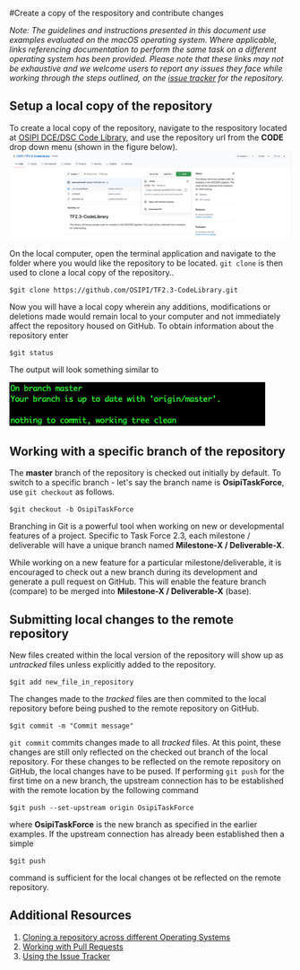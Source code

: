 #Create a copy of the respository and contribute changes

*Note: The guidelines and instructions presented in this document use examples evaluated on the macOS operating system. Where applicable, links referencing documentation to perform the same task on a different operating system has been provided. Please note that these links may not be exhaustive and we welcome users to report any issues they face while working through the steps outlined, on the [issue tracker](https://github.com/OSIPI/TF2.3-CodeLibrary/issues) for the repository.*

## Setup a local copy of the repository
To create a local copy of the repository, navigate to the respository located at [OSIPI DCE/DSC Code Library](https://github.com/OSIPI/TF2.3-CodeLibrary), and use the repository url from the **CODE** drop down menu (shown in the figure below). 
![clone repo](images/repo_urlcopy.png)

On the local computer, open the terminal application and navigate to the folder where you would like the repository to be located. `git clone` is then used to clone a local copy of the repository..
 
	$git clone https://github.com/OSIPI/TF2.3-CodeLibrary.git

Now you will have a local copy wherein any additions, modifications or deletions made would remain local to your computer and not immediately affect the repository housed on GitHub. To obtain information about the repository enter

	$git status
	
The output will look something similar to 
 
![Clone Repo Status](images/gitstatus_clonerepo.png)
 
## Working with a specific branch of the repository
The **master** branch of the repository is checked out initially by default. To switch to a specific branch - let's say the branch name is **OsipiTaskForce**, use `git checkout` as follows.

	$git checkout -b OsipiTaskForce
	
Branching in Git is a powerful tool when working on new or developmental features of a project. Specific to Task Force 2.3, each milestone / deliverable will have a unique branch named **Milestone-X / Deliverable-X**. 

While working on a new feature for a particular milestone/deliverable, it is encouraged to check out a new branch during its development and generate a pull request on GitHub. This will enable the feature branch (compare) to be merged into **Milestone-X / Deliverable-X** (base).

## Submitting local changes to the remote repository
New files created within the local version of the repository will show up as *untracked* files unless explicitly added to the repository.
	
	$git add new_file_in_repository
	
The changes made to the *tracked* files are then commited to the local repository before being pushed to the remote repository on GitHub. 

	$git commit -m "Commit message"

`git commit` commits changes made to all *tracked* files. At this point, these changes are still only reflected on the checked out branch of the local repository. For these changes to be reflected on the remote repository on GitHub, the local changes have to be pused. If performing `git push` for the first time on a new branch, the upstream connection has to be established with the remote location by the following command

	$git push --set-upstream origin OsipiTaskForce

where **OsipiTaskForce** is the new branch as specified in the earlier examples. If the upstream connection has already been established then a simple

	$git push
command is sufficient for the local changes ot be reflected on the remote repository. 

## Additional Resources
1. [Cloning a repository across different Operating Systems](https://docs.github.com/en/free-pro-team@latest/github/creating-cloning-and-archiving-repositories/cloning-a-repository)
2. [Working with Pull Requests](https://docs.github.com/en/free-pro-team@latest/github/collaborating-with-issues-and-pull-requests/about-pull-requests)
3. [Using the Issue Tracker](https://docs.github.com/en/free-pro-team@latest/github/managing-your-work-on-github/creating-an-issue)